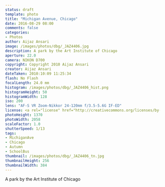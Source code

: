```yaml
---
status: draft
template: photo
title: "Michigan Avenue, Chicago"
date: 2016-08-29 08:00
comments: false
categories:
- Photos
author: Aijaz Ansari
image: /images/photos/dbg/_JAZ4406.jpg
description: A park by the Art Institute of Chicago
aperture: 22.0
camera: NIKON D700
copyright: Copyright 2010 Aijaz Ansari
creator: Aijaz Ansari
dateTaken: 2010:10:09 11:25:34
flash: No Flash
focalLength: 24.0 mm
histogram: /images/photos/dbg/_JAZ4406_hist.png
histogramHeight: 50
histogramWidth: 128
iso: 200
lens: "AF-S VR Zoom-Nikkor 24-120mm f/3.5-5.6G IF-ED"
license: <a rel="license" href="http://creativecommons.org/licenses/by-nc-nd/3.0/deed.en_US"><img alt="Creative Commons License" style="border-width:0" src="http://i.creativecommons.org/l/by-nc-nd/3.0/88x31.png" /></a>
photoHeight: 1370
photoWidth: 2058
scaleFactor: 1.0
shutterSpeed: 1/13
tags: 
- MichiganAve
- Chicago
- Autumn
- SchoolBus
thumbnail: /images/photos/dbg/_JAZ4406_tn.jpg
thumbnailHeight: 256
thumbnailWidth: 384
---
```


A park by the Art Institute of Chicago
